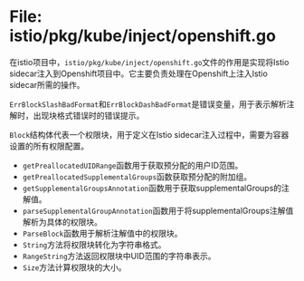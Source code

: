 # File: istio/pkg/kube/inject/openshift.go

在istio项目中，`istio/pkg/kube/inject/openshift.go`文件的作用是实现将Istio sidecar注入到Openshift项目中。它主要负责处理在Openshift上注入Istio sidecar所需的操作。

`ErrBlockSlashBadFormat`和`ErrBlockDashBadFormat`是错误变量，用于表示解析注解时，出现块格式错误时的错误提示。

`Block`结构体代表一个权限块，用于定义在Istio sidecar注入过程中，需要为容器设置的所有权限配置。

- `getPreallocatedUIDRange`函数用于获取预分配的用户ID范围。
- `getPreallocatedSupplementalGroups`函数获取预分配的附加组。
- `getSupplementalGroupsAnnotation`函数用于获取supplementalGroups的注解值。
- `parseSupplementalGroupAnnotation`函数用于将supplementalGroups注解值解析为具体的权限块。
- `ParseBlock`函数用于解析注解值中的权限块。
- `String`方法将权限块转化为字符串格式。
- `RangeString`方法返回权限块中UID范围的字符串表示。
- `Size`方法计算权限块的大小。


